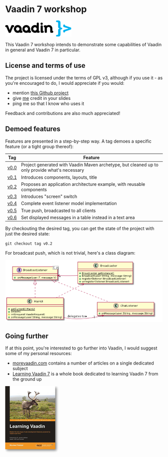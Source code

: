 # Vaadin 7 workshop

![Vaadin logo](src/site/vaadin.jpg)

This Vaadin 7 workshop intends to demonstrate some capabilities of Vaadin in general and Vaadin 7 in particular.

## License and terms of use
The project is licensed under the terms of GPL v3, although if you use it - as you're encouraged to do, I would appreciate if you would:

* mention [this Github project](https://github.com/nfrankel/vaadin7-workshop/)
* give [me](https://github.com/nfrankel) credit in your slides
* ping me so that I know who uses it

Feedback and contributions are also much appreciated!

## Demoed features

Features are presented in a step-by-step way. A tag demoes a specific feature (or a tight group thereof):

| Tag | Feature |
|-----|---------|
|[v0.0](https://github.com/nfrankel/vaadin7-workshop/tree/v0.0) | Project generated with Vaadin Maven archetype, but cleaned up to only provide what's necessary
|[v0.1](https://github.com/nfrankel/vaadin7-workshop/tree/v0.1) | Introduces components, layouts, title
|[v0.2](https://github.com/nfrankel/vaadin7-workshop/tree/v0.2) | Proposes an application architecture example, with reusable components
|[v0.3](https://github.com/nfrankel/vaadin7-workshop/tree/v0.3) | Introduces "screen" switch
|[v0.4](https://github.com/nfrankel/vaadin7-workshop/tree/v0.4) | Complete event listener model implementation
|[v0.5](https://github.com/nfrankel/vaadin7-workshop/tree/v0.5) | True push, broadcasted to all clients
|[v0.6](https://github.com/nfrankel/vaadin7-workshop/tree/v0.6) | Set displayed messages in a table instead in a text area

By checkouting the desired tag, you can get the state of the project with just the desired state:

    git checkout tag v0.2

For broadcast push, which is not trivial, here's a class diagram:

![Broadcast Push class diagram](src/site/broadcast_push.png)

## Going further

If at this point, you're interested to go further into Vaadin, I would suggest some of my personal resources:

* [morevaadin.com](http://morevaadin.com) contains a number of articles on a single dedicated subject
* [Learning Vaadin 7](http://www.packtpub.com/learning-vaadin-7-second-edition/book) is a whole book dedicated to learning Vaadin 7 from the ground up

![Learning Vaadin cover](src/site/learning_vaadin.jpg)



    

